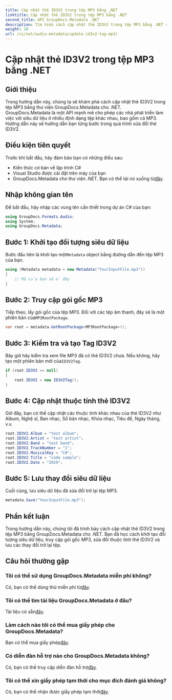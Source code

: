 ```yaml
---
title: Cập nhật thẻ ID3V2 trong tệp MP3 bằng .NET
linktitle: Cập nhật thẻ ID3V2 trong tệp MP3 bằng .NET
second_title: API GroupDocs.Metadata .NET
description: Tìm hiểu cách cập nhật thẻ ID3V2 trong tệp MP3 bằng .NET với GroupDocs.Metadata để quản lý tệp hiệu quả.
weight: 20
url: /vi/net/audio-metadata/update-id3v2-tag-mp3/
---
```


# Cập nhật thẻ ID3V2 trong tệp MP3 bằng .NET

## Giới thiệu
Trong hướng dẫn này, chúng ta sẽ khám phá cách cập nhật thẻ ID3V2 trong tệp MP3 bằng thư viện GroupDocs.Metadata cho .NET. GroupDocs.Metadata là một API mạnh mẽ cho phép các nhà phát triển làm việc với siêu dữ liệu ở nhiều định dạng tệp khác nhau, bao gồm cả MP3. Hướng dẫn này sẽ hướng dẫn bạn từng bước trong quá trình sửa đổi thẻ ID3V2.
## Điều kiện tiên quyết
Trước khi bắt đầu, hãy đảm bảo bạn có những điều sau:
- Kiến thức cơ bản về lập trình C#
- Visual Studio được cài đặt trên máy của bạn
-  GroupDocs.Metadata cho thư viện .NET. Bạn có thể tải nó xuống từ[đây](https://releases.groupdocs.com/metadata/net/).

## Nhập không gian tên
Để bắt đầu, hãy nhập các vùng tên cần thiết trong dự án C# của bạn:
```csharp
using GroupDocs.Formats.Audio;
using System;
using GroupDocs.Metadata;
```
## Bước 1: Khởi tạo đối tượng siêu dữ liệu
 Bước đầu tiên là khởi tạo một`Metadata` object bằng đường dẫn đến tệp MP3 của bạn.
```csharp
using (Metadata metadata = new Metadata("YourInputFile.mp3"))
{
    // Mã của bạn sẽ ở đây
}
```
## Bước 2: Truy cập gói gốc MP3
 Tiếp theo, lấy gói gốc của tệp MP3. Đối với các tệp âm thanh, đây sẽ là một phiên bản của`MP3RootPackage`.
```csharp
var root = metadata.GetRootPackage<MP3RootPackage>();
```
## Bước 3: Kiểm tra và tạo Tag ID3V2
 Bây giờ hãy kiểm tra xem file MP3 đã có thẻ ID3V2 chưa. Nếu không, hãy tạo một phiên bản mới của`ID3V2Tag`.
```csharp
if (root.ID3V2 == null)
{
    root.ID3V2 = new ID3V2Tag();
}
```
## Bước 4: Cập nhật thuộc tính thẻ ID3V2
Giờ đây, bạn có thể cập nhật các thuộc tính khác nhau của thẻ ID3V2 như Album, Nghệ sĩ, Ban nhạc, Số bản nhạc, Khóa nhạc, Tiêu đề, Ngày tháng, v.v.
```csharp
root.ID3V2.Album = "test album";
root.ID3V2.Artist = "test artist";
root.ID3V2.Band = "test band";
root.ID3V2.TrackNumber = "1";
root.ID3V2.MusicalKey = "C#";
root.ID3V2.Title = "code sample";
root.ID3V2.Date = "2019";
```
## Bước 5: Lưu thay đổi siêu dữ liệu
Cuối cùng, lưu siêu dữ liệu đã sửa đổi trở lại tệp MP3.
```csharp
metadata.Save("YourInputFile.mp3");
```

## Phần kết luận
Trong hướng dẫn này, chúng tôi đã trình bày cách cập nhật thẻ ID3V2 trong tệp MP3 bằng GroupDocs.Metadata cho .NET. Bạn đã học cách khởi tạo đối tượng siêu dữ liệu, truy cập gói gốc MP3, sửa đổi thuộc tính thẻ ID3V2 và lưu các thay đổi trở lại tệp.

## Câu hỏi thường gặp
### Tôi có thể sử dụng GroupDocs.Metadata miễn phí không?
 Có, bạn có thể dùng thử miễn phí từ[đây](https://releases.groupdocs.com/).
### Tôi có thể tìm tài liệu GroupDocs.Metadata ở đâu?
 Tài liệu có sẵn[đây](https://tutorials.groupdocs.com/metadata/net/).
### Làm cách nào tôi có thể mua giấy phép cho GroupDocs.Metadata?
 Bạn có thể mua giấy phép[đây](https://purchase.groupdocs.com/buy).
### Có diễn đàn hỗ trợ nào cho GroupDocs.Metadata không?
 Có, bạn có thể truy cập diễn đàn hỗ trợ[đây](https://forum.groupdocs.com/c/metadata/14).
### Tôi có thể xin giấy phép tạm thời cho mục đích đánh giá không?
 Có, bạn có thể nhận được giấy phép tạm thời[đây](https://purchase.groupdocs.com/temporary-license/).